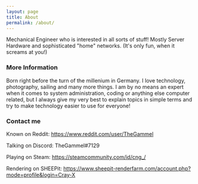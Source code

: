```yaml
---
layout: page
title: About
permalink: /about/
---
```


Mechanical Engineer who is interested in all sorts of stuff!
Mostly Server Hardware and sophisticated "home" networks. (It's only fun, when it screams at you!)

### More Information

Born right before the turn of the millenium in Germany. I love technology, photography, sailing and many more things. I am by no means an expert when it comes to system administration, coding or anything else computer related, but I always give my very best to explain topics in simple terms and try to make technology easier to use for everyone!


### Contact me

Known on Reddit: https://www.reddit.com/user/TheGammel

Talking on Discord: TheGammel#7129

Playing on Steam: https://steamcommunity.com/id/cng_/

Rendering on SHEEPit: https://www.sheepit-renderfarm.com/account.php?mode=profile&login=Cray-X







